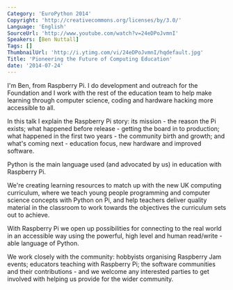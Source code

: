 ```yaml
---
Category: 'EuroPython 2014'
Copyright: 'http://creativecommons.org/licenses/by/3.0/'
Language: 'English'
SourceUrl: 'http://www.youtube.com/watch?v=24eDPoJvmnI'
Speakers: [Ben Nuttall]
Tags: []
ThumbnailUrl: 'http://i.ytimg.com/vi/24eDPoJvmnI/hqdefault.jpg'
Title: 'Pioneering the Future of Computing Education'
date: '2014-07-24'
---
```

I'm Ben, from Raspberry Pi. I do development and outreach for the Foundation and I work with the rest of the education team to help make learning through computer science, coding and hardware hacking more accessible to all.

In this talk I explain the Raspberry Pi story: its mission - the reason the Pi exists; what happened before release - getting the board in to production; what happened in the first two years - the community birth and growth; and what's coming next - education focus, new hardware and improved software.

Python is the main language used (and advocated by us) in education with Raspberry Pi.

We're creating learning resources to match up with the new UK computing curriculum, where we teach young people programming and computer science concepts with Python on Pi, and help teachers deliver quality material in the classroom to work towards the objectives the curriculum sets out to achieve.

With Raspberry Pi we open up possibilities for connecting to the real world in an accessible way using the powerful, high level and human read/write -able language of Python.

We work closely with the community: hobbyists organising Raspberry Jam events; educators teaching with Raspberry Pi; the software communities and their contributions - and we welcome any interested parties to get involved with helping us provide for the wider community.
